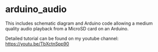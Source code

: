 # arduino_audio

This includes schematic diagram and Arduino code allowing a medium quality audio playback from a MicroSD card on an Arduino.

Detailed tutorial can be found on my youtube channel:
https://youtu.be/TbXctnSpp90
